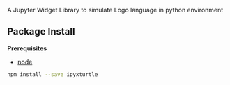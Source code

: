 A Jupyter Widget Library to simulate Logo language in python environment

Package Install
---------------

**Prerequisites**
- [node](http://nodejs.org/)

```bash
npm install --save ipyxturtle
```
